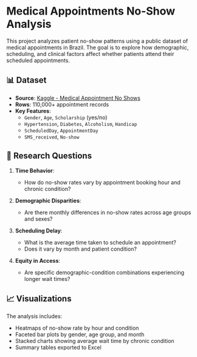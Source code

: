 # Medical Appointments No-Show Analysis

This project analyzes patient no-show patterns using a public dataset of medical appointments in Brazil. The goal is to explore how demographic, scheduling, and clinical factors affect whether patients attend their scheduled appointments.

## 📊 Dataset

- **Source**: [Kaggle - Medical Appointment No Shows](https://www.kaggle.com/datasets/joniarroba/noshowappointments)
- **Rows**: 110,000+ appointment records
- **Key Features**:
  - `Gender`, `Age`, `Scholarship` (yes/no)
  - `Hypertension`, `Diabetes`, `Alcoholism`, `Handicap`
  - `ScheduledDay`, `AppointmentDay`
  - `SMS_received`, `No-show`

## 🧪 Research Questions

1. **Time Behavior**:  
   - How do no-show rates vary by appointment booking hour and chronic condition?

2. **Demographic Disparities**:  
   - Are there monthly differences in no-show rates across age groups and sexes?

3. **Scheduling Delay**:  
   - What is the average time taken to schedule an appointment?
   - Does it vary by month and patient condition?

4. **Equity in Access**:  
   - Are specific demographic-condition combinations experiencing longer wait times?

## 📈 Visualizations

The analysis includes:
- Heatmaps of no-show rate by hour and condition
- Faceted bar plots by gender, age group, and month
- Stacked charts showing average wait time by chronic condition
- Summary tables exported to Excel



